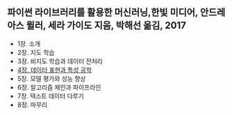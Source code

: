 ## 파이썬 라이브러리를 활용한 머신러닝,한빛 미디어, 안드레아스 뮐러, 세라 가이도 지음, 박해선 옮김, 2017
- 1장. 소개
- 2장. 지도 학습
- 3장. 비지도 학습과 데이터 전처리
- [4장. 데이터 표현과 특성 공학](https://github.com/YunSeo00/ML-DL-study/blob/main/%ED%8C%8C%EC%9D%B4%EC%8D%AC_%EB%9D%BC%EC%9D%B4%EB%B8%8C%EB%9F%AC%EB%A6%AC%EB%A5%BC_%ED%99%9C%EC%9A%A9%ED%95%9C_%EB%A8%B8%EC%8B%A0%EB%9F%AC%EB%8B%9D/4%EC%9E%A5%20%EB%8D%B0%EC%9D%B4%ED%84%B0%ED%83%80%EC%9E%85%EA%B3%BC%20%ED%8A%B9%EC%84%B1%EA%B3%B5%ED%95%99.ipynb)
- 5장. 모델 평가와 성능 향상
- 6장. 알고리즘 체인과 파이프라인
- 7장. 텍스트 데이터 다루기
- 8장. 마무리

